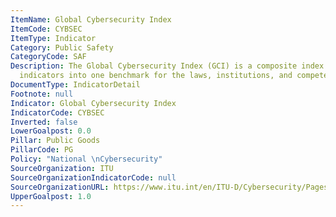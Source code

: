 ```yaml
---
ItemName: Global Cybersecurity Index
ItemCode: CYBSEC
ItemType: Indicator
Category: Public Safety
CategoryCode: SAF
Description: The Global Cybersecurity Index (GCI) is a composite index combining 25
  indicators into one benchmark for the laws, institutions, and competence.5
DocumentType: IndicatorDetail
Footnote: null
Indicator: Global Cybersecurity Index
IndicatorCode: CYBSEC
Inverted: false
LowerGoalpost: 0.0
Pillar: Public Goods
PillarCode: PG
Policy: "National \nCybersecurity"
SourceOrganization: ITU
SourceOrganizationIndicatorCode: null
SourceOrganizationURL: https://www.itu.int/en/ITU-D/Cybersecurity/Pages/global-cybersecurity-index.aspx
UpperGoalpost: 1.0
---
```



